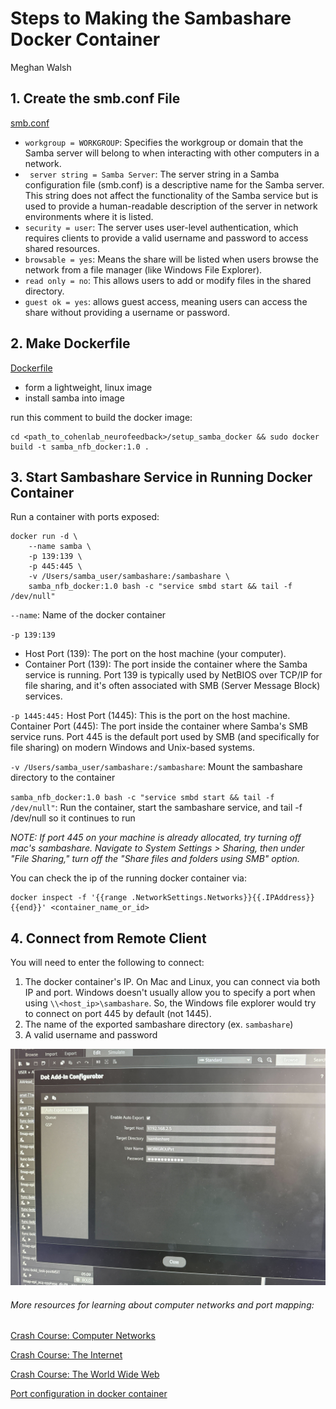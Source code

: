 # Steps to Making the Sambashare Docker Container 
Meghan Walsh


## 1. Create the smb.conf File
[smb.conf](https://github.com/MeghanW23/cohenlab_neurofeedback/blob/main/setup_samba_docker/smb.conf)
- `workgroup = WORKGROUP`: Specifies the workgroup or domain that the Samba server will belong to when interacting with other computers in a network.
- ` server string = Samba Server`: The server string in a Samba configuration file (smb.conf) is a descriptive name for the Samba server. This string does not affect the functionality of the Samba service but is used to provide a human-readable description of the server in network environments where it is listed.
- `security = user`: The server uses user-level authentication, which requires clients to provide a valid username and password to access shared resources.
- `browsable = yes`: Means the share will be listed when users browse the network from a file manager (like Windows File Explorer).
- `read only = no`: This allows users to add or modify files in the shared directory.
- `guest ok = yes`: allows guest access, meaning users can access the share without providing a username or password.


## 2. Make Dockerfile 
[Dockerfile](https://github.com/MeghanW23/cohenlab_neurofeedback/blob/main/setup_samba_docker/Dockerfile)
- form a lightweight, linux image
- install samba into image 

run this comment to build the docker image: 
```
cd <path_to_cohenlab_neurofeedback>/setup_samba_docker && sudo docker build -t samba_nfb_docker:1.0 .
```

## 3. Start Sambashare Service in Running Docker Container 
Run a container with ports exposed:
```
docker run -d \
    --name samba \
    -p 139:139 \
    -p 445:445 \
    -v /Users/samba_user/sambashare:/sambashare \
    samba_nfb_docker:1.0 bash -c "service smbd start && tail -f /dev/null"
```
`--name`: Name of the docker container 

`-p 139:139`
- Host Port (139): The port on the host machine (your computer).
- Container Port (139): The port inside the container where the Samba service is running. Port 139 is typically used by NetBIOS over TCP/IP for file sharing, and it's often associated with SMB (Server Message Block) services.

`-p 1445:445:`
Host Port (1445): This is the port on the host machine.
Container Port (445): The port inside the container where Samba's SMB service runs. Port 445 is the default port used by SMB (and specifically for file sharing) on modern Windows and Unix-based systems.

`-v /Users/samba_user/sambashare:/sambashare`: Mount the sambashare directory to the container 

`samba_nfb_docker:1.0 bash -c "service smbd start && tail -f /dev/null"`: Run the container, start the sambashare service, and tail -f /dev/null so it continues to run

*NOTE: If port 445 on your machine is already allocated, try turning off mac's sambashare. Navigate to System Settings > Sharing, then under "File Sharing," turn off the "Share files and folders using SMB" option.*

You can check the ip of the running docker container via:
```
docker inspect -f '{{range .NetworkSettings.Networks}}{{.IPAddress}}{{end}}' <container_name_or_id>
```

## 4. Connect from Remote Client
You will need to enter the following to connect:
1. The docker container's IP. On Mac and Linux, you can connect via both IP and port. Windows doesn't usually allow you to specify a port when using `\\<host_ip>\sambashare`. So, the Windows file explorer would try to connect on port 445 by default (not 1445).
2. The name of the exported sambashare directory (ex. `sambashare`)
3. A valid username and password

![MRI control computer sambashare configuration](https://github.com/MeghanW23/cohenlab_neurofeedback/blob/main/setup_samba_docker/MRI_Computer_Sambashare_RT.jpg)



###### More resources for learning about computer networks and port mapping:
[Crash Course: Computer Networks](https://www.youtube.com/watch?v=3QhU9jd03a0)

[Crash Course: The Internet](https://www.youtube.com/watch?v=AEaKrq3SpW8)

[Crash Course: The World Wide Web](https://www.youtube.com/watch?v=guvsH5OFizE&t=1s)

[Port configuration in docker container](https://www.youtube.com/watch?v=6by0pCRQdsI)
